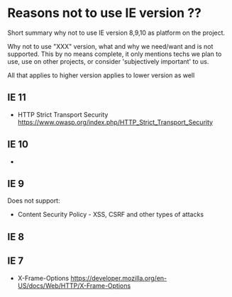 # Reasons not to use IE version ??

Short summary why not to use IE version 8,9,10 as platform on the project.

Why not to use "XXX" version, what and why we need/want and is not supported.
This by no means complete, it only mentions techs we plan to use, use on other projects, or
consider 'subjectively important' to us.

All that applies to higher version applies to lower version as well

## IE 11
- HTTP Strict Transport Security <https://www.owasp.org/index.php/HTTP_Strict_Transport_Security>

## IE 10
- 


## IE 9
Does not support:

- Content Security Policy - XSS, CSRF and other types of attacks

## IE 8



## IE 7

- X-Frame-Options <https://developer.mozilla.org/en-US/docs/Web/HTTP/X-Frame-Options>





